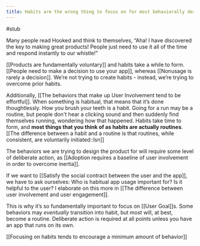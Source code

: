 ```yaml
---
title: Habits are the wrong thing to focus on for most behaviorally designed applications
---
```

#stub

Many people read Hooked and think to themselves, “Aha! I have discovered the key to making great products! People just need to use it all of the time and respond instantly to our whistle!”

[[Products are fundamentally voluntary]] and habits take a while to form. [[People need to make a decision to use your app]], whereas [[Nonusage is rarely a decision]]. We’re not trying to create habits - instead, we’re trying to overcome prior habits. 

Additionally, [[The behaviors that make up User Involvement tend to be effortful]]. When something is habitual, that means that it’s done thoughtlessly. How you brush your teeth is a habit. Going for a run may be a routine, but people don't hear a clicking sound and then suddenly find themselves running, wondering how that happened. Habits take time to form, and **most things that you think of as habits are actually routines**. 	[[The difference between a habit and a routine is that routines, while consistent, are voluntarily initiated::lsn]]


The behaviors we are trying to design the product for will require some level of deliberate action, as [[Adoption requires a baseline of user involvement in order to overcome inertia]]. 

If we want to [[Satisfy the social contract between the user and the app]], we have to ask ourselves: Who is habitual app usage important for? Is it helpful to the user? I elaborate on this more in [[The difference between user involvement and user engagement]].

This is why it’s so fundamentally important to focus on [[User Goal]]s. Some behaviors may *eventually* transition into habit, but most will, at best, become a routine. Deliberate action is required at all points unless you have an app that runs on its own.

[[Focusing on habits tends to encourage a minimum amount of behavior]]